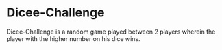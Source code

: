 # Dicee-Challenge
Dicee-Challenge is a random game played between 2 players wherein the  player with the higher number on his dice wins.
